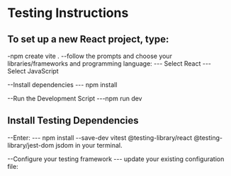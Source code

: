 # Testing Instructions

## To set up a new React project, type:
-npm create vite .
--follow the prompts and choose your libraries/frameworks and programming language:
--- Select React
--- Select JavaScript

--Install dependencies
--- npm install

--Run the Development Script
---npm run dev


## Install Testing Dependencies
--Enter: 
--- npm install --save-dev vitest @testing-library/react @testing-library/jest-dom jsdom in your terminal.

--Configure your testing framework
--- update your existing configuration file:
